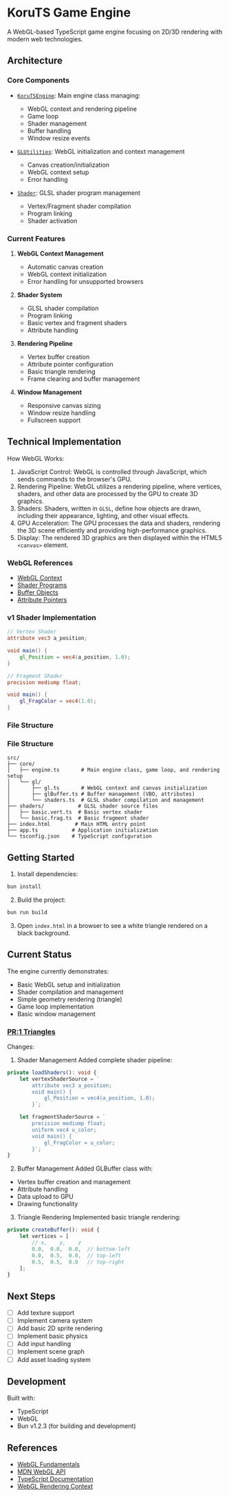 # KoruTS Game Engine

A WebGL-based TypeScript game engine focusing on 2D/3D rendering with modern web technologies.

## Architecture

### Core Components

- [`KoruTSEngine`](src/core/engine.ts): Main engine class managing:

  - WebGL context and rendering pipeline
  - Game loop
  - Shader management
  - Buffer handling
  - Window resize events

- [`GLUtilities`](src/core/gl/gl.ts): WebGL initialization and context management

  - Canvas creation/initialization
  - WebGL context setup
  - Error handling

- [`Shader`](src/core/gl/shaders.ts): GLSL shader program management
  - Vertex/Fragment shader compilation
  - Program linking
  - Shader activation

### Current Features

1. **WebGL Context Management**

   - Automatic canvas creation
   - WebGL context initialization
   - Error handling for unsupported browsers

2. **Shader System**

   - GLSL shader compilation
   - Program linking
   - Basic vertex and fragment shaders
   - Attribute handling

3. **Rendering Pipeline**

   - Vertex buffer creation
   - Attribute pointer configuration
   - Basic triangle rendering
   - Frame clearing and buffer management

4. **Window Management**
   - Responsive canvas sizing
   - Window resize handling
   - Fullscreen support

## Technical Implementation

How WebGL Works:

1. JavaScript Control:
   WebGL is controlled through JavaScript, which sends commands to the browser's GPU.
2. Rendering Pipeline:
   WebGL utilizes a rendering pipeline, where vertices, shaders, and other data are processed by the GPU to create 3D graphics.
3. Shaders:
   Shaders, written in `GLSL`, define how objects are drawn, including their appearance, lighting, and other visual effects.
4. GPU Acceleration:
   The GPU processes the data and shaders, rendering the 3D scene efficiently and providing high-performance graphics.
5. Display:
   The rendered 3D graphics are then displayed within the HTML5 `<canvas>` element.

### WebGL References

- [WebGL Context](https://developer.mozilla.org/en-US/docs/Web/API/WebGLRenderingContext)
- [Shader Programs](https://developer.mozilla.org/en-US/docs/Web/API/WebGLProgram)
- [Buffer Objects](https://developer.mozilla.org/en-US/docs/Web/API/WebGLBuffer)
- [Attribute Pointers](https://developer.mozilla.org/en-US/docs/Web/API/WebGLRenderingContext/vertexAttribPointer)

### v1 Shader Implementation

```glsl
// Vertex Shader
attribute vec3 a_position;

void main() {
    gl_Position = vec4(a_position, 1.0);
}

// Fragment Shader
precision mediump float;

void main() {
    gl_FragColor = vec4(1.0);
}
```

### File Structure

### File Structure

```
src/
├── core/
│   ├── engine.ts       # Main engine class, game loop, and rendering setup
│   └── gl/
│       ├── gl.ts       # WebGL context and canvas initialization
│       ├── glBuffer.ts # Buffer management (VBO, attributes)
│       └── shaders.ts  # GLSL shader compilation and management
├── shaders/           # GLSL shader source files
│   ├── basic.vert.ts  # Basic vertex shader
│   └── basic.frag.ts  # Basic fragment shader
├── index.html        # Main HTML entry point
├── app.ts           # Application initialization
└── tsconfig.json    # TypeScript configuration
```

## Getting Started

1. Install dependencies:

```bash
bun install
```

2. Build the project:

```bash
bun run build
```

3. Open `index.html` in a browser to see a white triangle rendered on a black background.

## Current Status

The engine currently demonstrates:

- Basic WebGL setup and initialization
- Shader compilation and management
- Simple geometry rendering (triangle)
- Game loop implementation
- Basic window management

### [PR:1 Triangles](https://github.com/Cyrus-0101/koru-ts/pull/1)

Changes:

1. Shader Management
   Added complete shader pipeline:

```typescript
private loadShaders(): void {
    let vertexShaderSource = `
        attribute vec3 a_position;
        void main() {
            gl_Position = vec4(a_position, 1.0);
        }`;

    let fragmentShaderSource = `
        precision mediump float;
        uniform vec4 u_color;
        void main() {
            gl_FragColor = u_color;
        }`;
}
```

2. Buffer Management
   Added GLBuffer class with:

- Vertex buffer creation and management
- Attribute handling
- Data upload to GPU
- Drawing functionality

3. Triangle Rendering
   Implemented basic triangle rendering:

```typescript
private createBuffer(): void {
    let vertices = [
        // x,    y,    z
        0.0,  0.0,  0.0,  // bottom-left
        0.0,  0.5,  0.0,  // top-left
        0.5,  0.5,  0.0   // top-right
    ];
}
```

## Next Steps

- [ ] Add texture support
- [ ] Implement camera system
- [ ] Add basic 2D sprite rendering
- [ ] Implement basic physics
- [ ] Add input handling
- [ ] Implement scene graph
- [ ] Add asset loading system

## Development

Built with:

- TypeScript
- WebGL
- Bun v1.2.3 (for building and development)

## References

- [WebGL Fundamentals](https://webglfundamentals.org/)
- [MDN WebGL API](https://developer.mozilla.org/en-US/docs/Web/API/WebGL_API)
- [TypeScript Documentation](https://www.typescriptlang.org/docs/)
- [WebGL Rendering Context](https://developer.mozilla.org/en-US/docs/Web/API/WebGLRenderingContext/vertexAttribPointer)
